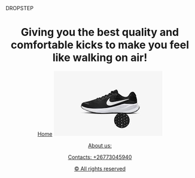 <!DOCTYPE html>

<html lang="en">

<head>DROPSTEP</head>

<meta charset="UTF-8">

<meta name="viewport" content="width=device-width, initial-scale=1.0">

</head> 

<body>

<header>

<h1>Giving you the best quality and comfortable kicks to make you feel like walking on air!</h1>
<nav> 
<a href="index.html">Home</a>
<a href="about

</header>


<main>

<p>Ever thought of looking cool with awesome and comfortable kicks? Worry less as Dropstep has a variety of shoes from big brands that has the best quality and comfort with awesome colours in a single shoe.
</p>

<img src="images.jfif">
 <img src="nike.jfif" >
 
 <p>About us:</p>
  <P> Contacts: +26773045940</P>

</main>


<footer>

<p>&copy; All rights reserved</p>

</footer>

</body>

</html>
